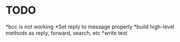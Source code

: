 # TODO

*bcc is not working
*Set reply to message properly
*build high-level methods as reply, forward, search, etc
*write test
